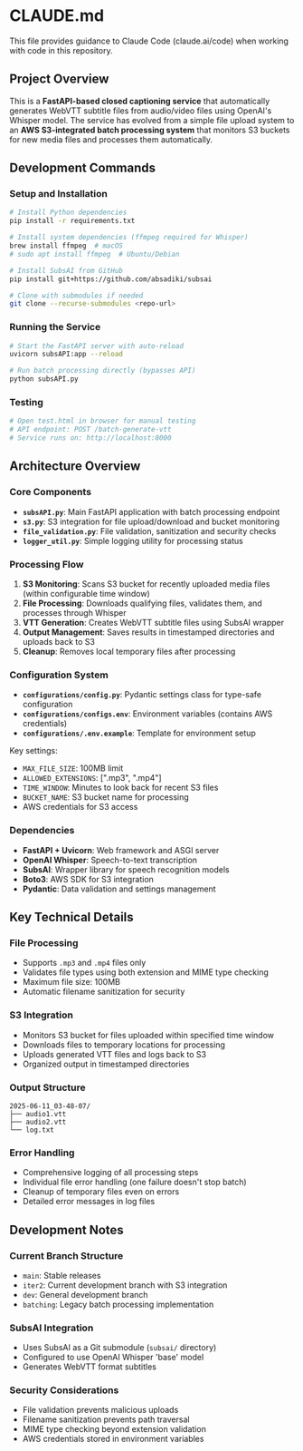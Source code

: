 # CLAUDE.md

This file provides guidance to Claude Code (claude.ai/code) when working with code in this repository.

## Project Overview

This is a **FastAPI-based closed captioning service** that automatically generates WebVTT subtitle files from audio/video files using OpenAI's Whisper model. The service has evolved from a simple file upload system to an **AWS S3-integrated batch processing system** that monitors S3 buckets for new media files and processes them automatically.

## Development Commands

### Setup and Installation
```bash
# Install Python dependencies
pip install -r requirements.txt

# Install system dependencies (ffmpeg required for Whisper)
brew install ffmpeg  # macOS
# sudo apt install ffmpeg  # Ubuntu/Debian

# Install SubsAI from GitHub
pip install git+https://github.com/absadiki/subsai

# Clone with submodules if needed
git clone --recurse-submodules <repo-url>
```

### Running the Service
```bash
# Start the FastAPI server with auto-reload
uvicorn subsAPI:app --reload

# Run batch processing directly (bypasses API)
python subsAPI.py
```

### Testing
```bash
# Open test.html in browser for manual testing
# API endpoint: POST /batch-generate-vtt
# Service runs on: http://localhost:8000
```

## Architecture Overview

### Core Components
- **`subsAPI.py`**: Main FastAPI application with batch processing endpoint
- **`s3.py`**: S3 integration for file upload/download and bucket monitoring
- **`file_validation.py`**: File validation, sanitization and security checks
- **`logger_util.py`**: Simple logging utility for processing status

### Processing Flow
1. **S3 Monitoring**: Scans S3 bucket for recently uploaded media files (within configurable time window)
2. **File Processing**: Downloads qualifying files, validates them, and processes through Whisper
3. **VTT Generation**: Creates WebVTT subtitle files using SubsAI wrapper
4. **Output Management**: Saves results in timestamped directories and uploads back to S3
5. **Cleanup**: Removes local temporary files after processing

### Configuration System
- **`configurations/config.py`**: Pydantic settings class for type-safe configuration
- **`configurations/configs.env`**: Environment variables (contains AWS credentials)
- **`configurations/.env.example`**: Template for environment setup

Key settings:
- `MAX_FILE_SIZE`: 100MB limit
- `ALLOWED_EXTENSIONS`: [".mp3", ".mp4"]
- `TIME_WINDOW`: Minutes to look back for recent S3 files
- `BUCKET_NAME`: S3 bucket name for processing
- AWS credentials for S3 access

### Dependencies
- **FastAPI + Uvicorn**: Web framework and ASGI server
- **OpenAI Whisper**: Speech-to-text transcription
- **SubsAI**: Wrapper library for speech recognition models
- **Boto3**: AWS SDK for S3 integration
- **Pydantic**: Data validation and settings management

## Key Technical Details

### File Processing
- Supports `.mp3` and `.mp4` files only
- Validates file types using both extension and MIME type checking
- Maximum file size: 100MB
- Automatic filename sanitization for security

### S3 Integration
- Monitors S3 bucket for files uploaded within specified time window
- Downloads files to temporary locations for processing
- Uploads generated VTT files and logs back to S3
- Organized output in timestamped directories

### Output Structure
```
2025-06-11_03-48-07/
├── audio1.vtt
├── audio2.vtt
└── log.txt
```

### Error Handling
- Comprehensive logging of all processing steps
- Individual file error handling (one failure doesn't stop batch)
- Cleanup of temporary files even on errors
- Detailed error messages in log files

## Development Notes

### Current Branch Structure
- `main`: Stable releases
- `iter2`: Current development branch with S3 integration
- `dev`: General development branch
- `batching`: Legacy batch processing implementation

### SubsAI Integration
- Uses SubsAI as a Git submodule (`subsai/` directory)
- Configured to use OpenAI Whisper 'base' model
- Generates WebVTT format subtitles

### Security Considerations
- File validation prevents malicious uploads
- Filename sanitization prevents path traversal
- MIME type checking beyond extension validation
- AWS credentials stored in environment variables